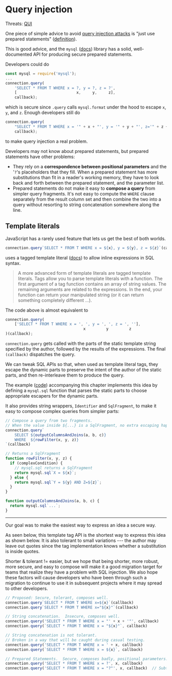# Query injection

Threats: [QUI][]

One piece of simple advice to avoid [query injection attacks][QUI] is
"just use prepared statements" ([definition][prepared statements]).

This is good advice, and the `mysql` ([docs][`mysql`]) library has a
solid, well-documented API for producing secure prepared statements.

Developers could do

```js
const mysql = require('mysql');
...
connection.query(
    'SELECT * FROM T WHERE x = ?, y = ?, z = ?',
    [                          x,     y,     z],
    callback);
```

which is secure since `.query` calls `mysql.format` under the hood
to escape `x`, `y`, and `z`.  Enough developers still do

```js
connection.query(
    "SELECT * FROM T WHERE x = '" + x + "', y = '" + y + "', z='" + z + "'",
    callback);
```

to make query injection a real problem.


Developers may not know about prepared statements, but prepared
statements have other problems:

*  They rely on a **correspondence between positional parameters**
   and the '`?`'s placeholders that they fill.  When a prepared statement
   has more substitutions than fit in a reader's working memory, they
   have to look back and forth between the prepared statement, and the
   parameter list.
*  Prepared statements do not make it easy to **compose a query** from
   simpler query fragments.  It's not easy to compute the `WHERE`
   clause separately from the result column set and then combine the
   two into a query without resorting to string concatenation
   somewhere along the line.


## Template literals

JavaScript has a rarely used feature that lets us get the best of
both worlds.


```js
connection.query`SELECT * FROM T WHERE x = ${x}, y = ${y}, z = ${z}`(callback)
```

uses a tagged template literal ([docs][tagged template literal]) to
allow inline expressions in SQL syntax.

> A more advanced form of template literals are tagged template
> literals. Tags allow you to parse template literals with a
> function. The first argument of a tag function contains an array of
> string values. The remaining arguments are related to the
> expressions. In the end, your function can return your manipulated
> string (or it can return something completely different ...).

The code above is almost equivalent to

```js
connection.query(
    ['SELECT * FROM T WHERE x = ', ', y = ', ', z = ', ''],
                                  x         y         z
)(callback);
```

`connection.query` gets called with the parts of the static
template string specified by the author, followed by the results of
the expressions.  The final `(callback)` dispatches the query.

We can tweak SQL APIs so that, when used as template literal tags,
they escape the dynamic parts to preserve the intent of the author of
the static parts, and then re-interleave them to produce the query.

The example ([code][sql-code]) accompanying this chapter implements
this idea by defining a `mysql.sql` function that parses the static
parts to choose appropriate escapers for the dynamic parts.

It also provides string wrappers, `Identifier` and `SqlFragment`, to
make it easy to compose complex queries from simpler parts:

```js
// Compose a query from two fragments.
// When the value inside ${...} is a SqlFragment, no extra escaping happens.
connection.query`
    SELECT ${outputColumnsAndJoins(a, b, c)}
    WHERE  ${rowFilter(x, y, z)}
`(callback)

// Returns a SqlFragment
function rowFilter(x, y, z) {
  if (complexCondition) {
    // mysql.sql returns a SqlFragment
    return mysql.sql`X = ${x}`;
  } else {
    return mysql.sql`Y = ${y} AND Z=${z}`;
  }
}

function outputColumnsAndJoins(a, b, c) {
  return mysql.sql`...`;
}
```

----

Our goal was to make the easiest way to express an idea a secure way.

As seen below, this template tag API is the shortest way to express this
idea as shown below.  It is also tolerant to small variations --- the
author may leave out quotes since the tag implementation knows whether
a substitution is inside quotes.

Shorter & tolerant != easier, but we hope that being shorter, more
robust, more secure, and easy to compose will make it a good migration
target for teams that realize they have a problem with SQL injection.
We also hope these factors will cause developers who have been through
such a migration to continue to use it in subsequent projects where it
may spread to other developers.


```js
// Proposed: Secure, tolerant, composes well.
connection.query`SELECT * FROM T WHERE x=${x}`(callback)
connection.query`SELECT * FROM T WHERE x="${x}"`(callback)

// String concatenation.  Insecure, composes well.
connection.query('SELECT * FROM T WHERE x = "' + x + '"', callback)
connection.query(`SELECT * FROM T WHERE x = "${x}"`, callback)

// String concatenation is not tolerant.
// Broken in a way that will be caught during casual testing.
connection.query('SELECT * FROM T WHERE x = ' + x, callback)
connection.query(`SELECT * FROM T WHERE x = ${x}`, callback)

// Prepared Statements.  Secure, composes badly, positional parameters.
connection.query('SELECT * FROM T WHERE x = ?', x, callback)
connection.query('SELECT * FROM T WHERE x = "?"', x, callback)  // Subtly broken
```



[`mysql`]: https://www.npmjs.com/package/mysql
[QUI]: ../chapter-1/threat-QUI.md
[prepared statements]: https://www.owasp.org/index.php/SQL_Injection_Prevention_Cheat_Sheet#Defense_Option_1:_Prepared_Statements_.28with_Parameterized_Queries.29
[tagged template literal]: https://developer.mozilla.org/en-US/docs/Web/JavaScript/Reference/Template_literals#Tagged_template_literals
[sql-code]: https://github.com/google/node-sec-roadmap/tree/master/chapter-7/examples/sql
